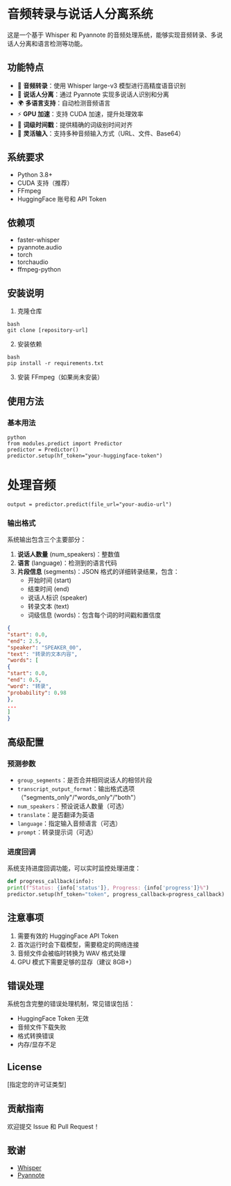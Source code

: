 # 音频转录与说话人分离系统

这是一个基于 Whisper 和 Pyannote 的音频处理系统，能够实现音频转录、多说话人分离和语言检测等功能。

## 功能特点

- 🎯 **音频转录**：使用 Whisper large-v3 模型进行高精度语音识别
- 👥 **说话人分离**：通过 Pyannote 实现多说话人识别和分离
- 🌍 **多语言支持**：自动检测音频语言
- ⚡ **GPU 加速**：支持 CUDA 加速，提升处理效率
- 🎯 **词级时间戳**：提供精确的词级别时间对齐
- 🔄 **灵活输入**：支持多种音频输入方式（URL、文件、Base64）

## 系统要求

- Python 3.8+
- CUDA 支持（推荐）
- FFmpeg
- HuggingFace 账号和 API Token

## 依赖项

- faster-whisper
- pyannote.audio
- torch
- torchaudio
- ffmpeg-python

## 安装说明

1. 克隆仓库

```
bash
git clone [repository-url]
```
2. 安装依赖

```
bash
pip install -r requirements.txt
```

3. 安装 FFmpeg（如果尚未安装）

## 使用方法

### 基本用法

```
python
from modules.predict import Predictor
predictor = Predictor()
predictor.setup(hf_token="your-huggingface-token")
```

# 处理音频

```
output = predictor.predict(file_url="your-audio-url")
```


### 输出格式

系统输出包含三个主要部分：
1. **说话人数量** (num_speakers)：整数值
2. **语言** (language)：检测到的语言代码
3. **片段信息** (segments)：JSON 格式的详细转录结果，包含：
   - 开始时间 (start)
   - 结束时间 (end)
   - 说话人标识 (speaker)
   - 转录文本 (text)
   - 词级信息 (words)：包含每个词的时间戳和置信度

```json
{
"start": 0.0,
"end": 2.5,
"speaker": "SPEAKER_00",
"text": "转录的文本内容",
"words": [
{
"start": 0.0,
"end": 0.5,
"word": "转录",
"probability": 0.98
},
...
]
}
```


## 高级配置

### 预测参数

- `group_segments`：是否合并相同说话人的相邻片段
- `transcript_output_format`：输出格式选项（"segments_only"/"words_only"/"both"）
- `num_speakers`：预设说话人数量（可选）
- `translate`：是否翻译为英语
- `language`：指定输入音频语言（可选）
- `prompt`：转录提示词（可选）

### 进度回调

系统支持进度回调功能，可以实时监控处理进度：

```python
def progress_callback(info):
print(f"Status: {info['status']}, Progress: {info['progress']}%")
predictor.setup(hf_token="token", progress_callback=progress_callback)
```


## 注意事项

1. 需要有效的 HuggingFace API Token
2. 首次运行时会下载模型，需要稳定的网络连接
3. 音频文件会被临时转换为 WAV 格式处理
4. GPU 模式下需要足够的显存（建议 8GB+）

## 错误处理

系统包含完整的错误处理机制，常见错误包括：
- HuggingFace Token 无效
- 音频文件下载失败
- 格式转换错误
- 内存/显存不足

## License

[指定您的许可证类型]

## 贡献指南

欢迎提交 Issue 和 Pull Request！

## 致谢

- [Whisper](https://github.com/openai/whisper)
- [Pyannote](https://github.com/pyannote/pyannote-audio)
